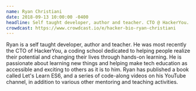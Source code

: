 ```yaml
---
name: Ryan Christiani
date: 2018-09-13 10:00:00 -0400
headline: Self taught developer, author and teacher. CTO @ HackerYou.
crowdcast: https://www.crowdcast.io/e/hacker-bio-ryan-christiani
---
```


Ryan is a self taught developer, author and teacher. He was most recently the CTO of HackerYou, a coding school dedicated to helping people realize their potential and changing their lives through hands-on learning. He is passionate about learning new things and helping make tech education as accessible and exciting to others as it is to him. Ryan has published a book called Let's Learn ES6, and a series of code-along videos on his YouTube channel, in addition to various other mentoring and teaching activities.
